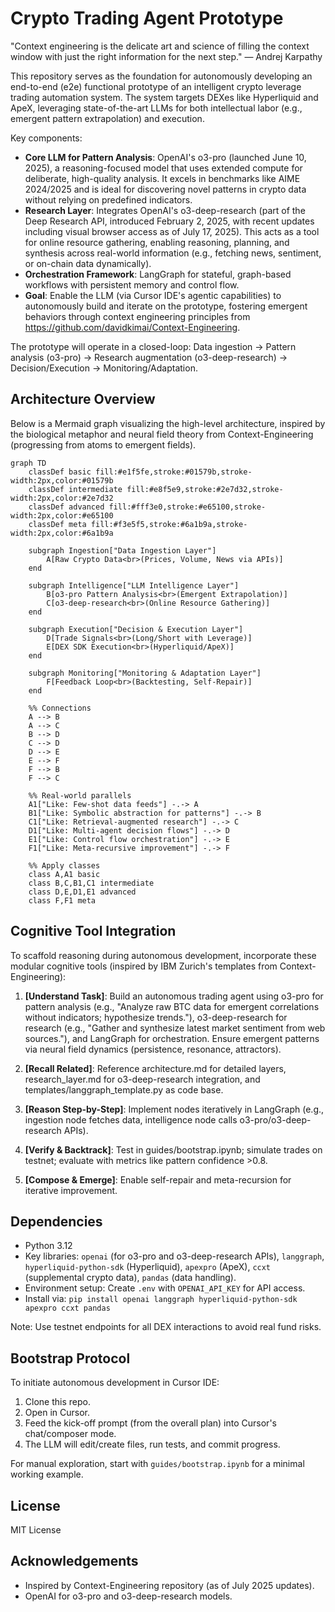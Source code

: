 # Crypto Trading Agent Prototype

"Context engineering is the delicate art and science of filling the context window with just the right information for the next step." — Andrej Karpathy

This repository serves as the foundation for autonomously developing an end-to-end (e2e) functional prototype of an intelligent crypto leverage trading automation system. The system targets DEXes like Hyperliquid and ApeX, leveraging state-of-the-art LLMs for both intellectual labor (e.g., emergent pattern extrapolation) and execution. 

Key components:
- **Core LLM for Pattern Analysis**: OpenAI's o3-pro (launched June 10, 2025), a reasoning-focused model that uses extended compute for deliberate, high-quality analysis. It excels in benchmarks like AIME 2024/2025 and is ideal for discovering novel patterns in crypto data without relying on predefined indicators.
- **Research Layer**: Integrates OpenAI's o3-deep-research (part of the Deep Research API, introduced February 2, 2025, with recent updates including visual browser access as of July 17, 2025). This acts as a tool for online resource gathering, enabling reasoning, planning, and synthesis across real-world information (e.g., fetching news, sentiment, or on-chain data dynamically).
- **Orchestration Framework**: LangGraph for stateful, graph-based workflows with persistent memory and control flow.
- **Goal**: Enable the LLM (via Cursor IDE's agentic capabilities) to autonomously build and iterate on the prototype, fostering emergent behaviors through context engineering principles from https://github.com/davidkimai/Context-Engineering.

The prototype will operate in a closed-loop: Data ingestion → Pattern analysis (o3-pro) → Research augmentation (o3-deep-research) → Decision/Execution → Monitoring/Adaptation.

## Architecture Overview

Below is a Mermaid graph visualizing the high-level architecture, inspired by the biological metaphor and neural field theory from Context-Engineering (progressing from atoms to emergent fields).

```mermaid
graph TD
    classDef basic fill:#e1f5fe,stroke:#01579b,stroke-width:2px,color:#01579b
    classDef intermediate fill:#e8f5e9,stroke:#2e7d32,stroke-width:2px,color:#2e7d32
    classDef advanced fill:#fff3e0,stroke:#e65100,stroke-width:2px,color:#e65100
    classDef meta fill:#f3e5f5,stroke:#6a1b9a,stroke-width:2px,color:#6a1b9a
    
    subgraph Ingestion["Data Ingestion Layer"]
        A[Raw Crypto Data<br>(Prices, Volume, News via APIs)]
    end
    
    subgraph Intelligence["LLM Intelligence Layer"]
        B[o3-pro Pattern Analysis<br>(Emergent Extrapolation)]
        C[o3-deep-research<br>(Online Resource Gathering)]
    end
    
    subgraph Execution["Decision & Execution Layer"]
        D[Trade Signals<br>(Long/Short with Leverage)]
        E[DEX SDK Execution<br>(Hyperliquid/ApeX)]
    end
    
    subgraph Monitoring["Monitoring & Adaptation Layer"]
        F[Feedback Loop<br>(Backtesting, Self-Repair)]
    end
    
    %% Connections
    A --> B
    A --> C
    B --> D
    C --> D
    D --> E
    E --> F
    F --> B
    F --> C
    
    %% Real-world parallels
    A1["Like: Few-shot data feeds"] -.-> A
    B1["Like: Symbolic abstraction for patterns"] -.-> B
    C1["Like: Retrieval-augmented research"] -.-> C
    D1["Like: Multi-agent decision flows"] -.-> D
    E1["Like: Control flow orchestration"] -.-> E
    F1["Like: Meta-recursive improvement"] -.-> F
    
    %% Apply classes
    class A,A1 basic
    class B,C,B1,C1 intermediate
    class D,E,D1,E1 advanced
    class F,F1 meta
```

## Cognitive Tool Integration

To scaffold reasoning during autonomous development, incorporate these modular cognitive tools (inspired by IBM Zurich's templates from Context-Engineering):

1. **[Understand Task]**: Build an autonomous trading agent using o3-pro for pattern analysis (e.g., "Analyze raw BTC data for emergent correlations without indicators; hypothesize trends."), o3-deep-research for research (e.g., "Gather and synthesize latest market sentiment from web sources."), and LangGraph for orchestration. Ensure emergent patterns via neural field dynamics (persistence, resonance, attractors).

2. **[Recall Related]**: Reference architecture.md for detailed layers, research_layer.md for o3-deep-research integration, and templates/langgraph_template.py as code base.

3. **[Reason Step-by-Step]**: Implement nodes iteratively in LangGraph (e.g., ingestion node fetches data, intelligence node calls o3-pro/o3-deep-research APIs).

4. **[Verify & Backtrack]**: Test in guides/bootstrap.ipynb; simulate trades on testnet; evaluate with metrics like pattern confidence >0.8.

5. **[Compose & Emerge]**: Enable self-repair and meta-recursion for iterative improvement.

## Dependencies

- Python 3.12
- Key libraries: `openai` (for o3-pro and o3-deep-research APIs), `langgraph`, `hyperliquid-python-sdk` (Hyperliquid), `apexpro` (ApeX), `ccxt` (supplemental crypto data), `pandas` (data handling).
- Environment setup: Create `.env` with `OPENAI_API_KEY` for API access.
- Install via: `pip install openai langgraph hyperliquid-python-sdk apexpro ccxt pandas`

Note: Use testnet endpoints for all DEX interactions to avoid real fund risks.

## Bootstrap Protocol

To initiate autonomous development in Cursor IDE:
1. Clone this repo.
2. Open in Cursor.
3. Feed the kick-off prompt (from the overall plan) into Cursor's chat/composer mode.
4. The LLM will edit/create files, run tests, and commit progress.

For manual exploration, start with `guides/bootstrap.ipynb` for a minimal working example.

## License

MIT License

## Acknowledgements

- Inspired by Context-Engineering repository (as of July 2025 updates).
- OpenAI for o3-pro and o3-deep-research models.